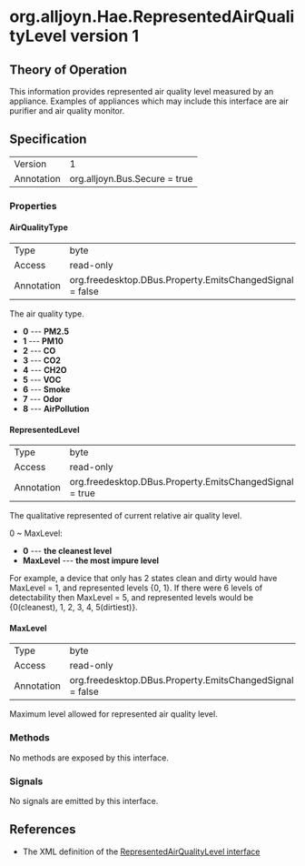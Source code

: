 # org.alljoyn.Hae.RepresentedAirQualityLevel version 1

## Theory of Operation

This information provides represented air quality level measured by an 
appliance.
Examples of appliances which may include this interface are air purifier and 
air quality monitor.

## Specification

|            |                                                                |
|------------|----------------------------------------------------------------|
| Version    | 1                                                              |
| Annotation | org.alljoyn.Bus.Secure = true                                  |

### Properties

#### AirQualityType

|            |                                                                |
|------------|----------------------------------------------------------------|
| Type       | byte                                                           |
| Access     | read-only                                                      |
| Annotation | org.freedesktop.DBus.Property.EmitsChangedSignal = false       |

The air quality type.

* **0** --- **PM2.5**
* **1** --- **PM10**
* **2** --- **CO**
* **3** --- **CO2**
* **4** --- **CH2O**
* **5** --- **VOC**
* **6** --- **Smoke**
* **7** --- **Odor**
* **8** --- **AirPollution**

#### RepresentedLevel

|            |                                                                |
|------------|----------------------------------------------------------------|
| Type       | byte                                                           |
| Access     | read-only                                                      |
| Annotation | org.freedesktop.DBus.Property.EmitsChangedSignal = true        |

The qualitative represented of current relative air quality level.

0 ~ MaxLevel:

* **0** --- **the cleanest level**
* **MaxLevel** --- **the most impure level**

For example, a device that only has 2 states clean and dirty would have 
MaxLevel = 1, and represented levels {0, 1}.
If there were 6 levels of detectability then MaxLevel = 5, and
represented levels would be {0(cleanest), 1, 2, 3, 4, 5(dirtiest)}.

#### MaxLevel

|            |                                                                |
|------------|----------------------------------------------------------------|
| Type       | byte                                                           |
| Access     | read-only                                                      |
| Annotation | org.freedesktop.DBus.Property.EmitsChangedSignal = false       |

Maximum level allowed for represented air quality level.

### Methods

No methods are exposed by this interface.

### Signals

No signals are emitted by this interface.

## References

  * The XML definition of the [RepresentedAirQualityLevel interface](RepresentedAirQualityLevel-v1.xml)
